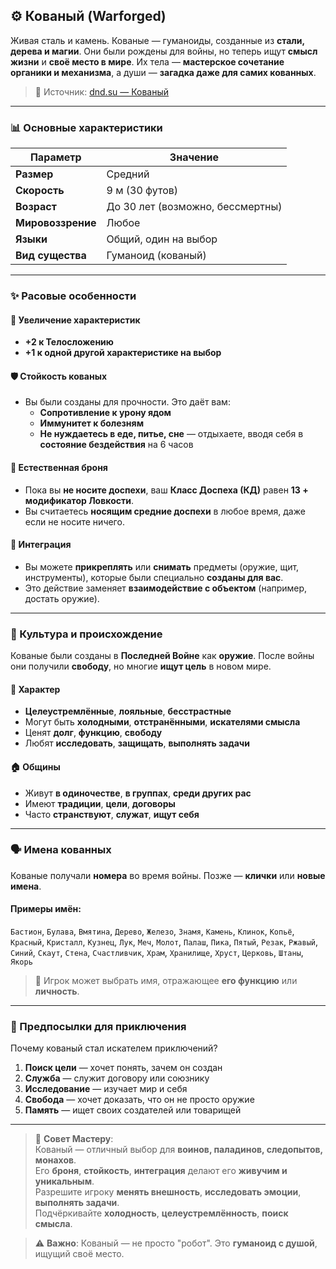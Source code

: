 ## ⚙️ Кованый (Warforged)

Живая сталь и камень. Кованые — гуманоиды, созданные из **стали, дерева и магии**. Они были рождены для войны, но теперь ищут **смысл жизни** и **своё место в мире**. Их тела — **мастерское сочетание органики и механизма**, а души — **загадка даже для самих кованных**.

> 🔗 Источник: [dnd.su — Кованый](https://dnd.su/race/174-warforged/)

---

### 📊 Основные характеристики

| Параметр | Значение |
|---------|--------|
| **Размер** | Средний |
| **Скорость** | 9 м (30 футов) |
| **Возраст** | До 30 лет (возможно, бессмертны) |
| **Мировоззрение** | Любое |
| **Языки** | Общий, один на выбор |
| **Вид существа** | Гуманоид (кованый) |

---

### ✨ Расовые особенности

#### 🧬 Увеличение характеристик
- **+2 к Телосложению**
- **+1 к одной другой характеристике на выбор**

#### 🛡️ Стойкость кованых
- Вы были созданы для прочности. Это даёт вам:
  - **Сопротивление к урону ядом**
  - **Иммунитет к болезням**
  - **Не нуждаетесь в еде, питье, сне** — отдыхаете, вводя себя в **состояние бездействия** на 6 часов

#### 🧱 Естественная броня
- Пока вы **не носите доспехи**, ваш **Класс Доспеха (КД)** равен **13 + модификатор Ловкости**.
- Вы считаетесь **носящим средние доспехи** в любое время, даже если не носите ничего.

#### 🎯 Интеграция
- Вы можете **прикреплять** или **снимать** предметы (оружие, щит, инструменты), которые были специально **созданы для вас**.
- Это действие заменяет **взаимодействие с объектом** (например, достать оружие).

---

### 🏰 Культура и происхождение

Кованые были созданы в **Последней Войне** как **оружие**. После войны они получили **свободу**, но многие **ищут цель** в новом мире.

#### 🧠 Характер
- **Целеустремлённые**, **лояльные**, **бесстрастные**
- Могут быть **холодными**, **отстранёнными**, **искателями смысла**
- Ценят **долг**, **функцию**, **свободу**
- Любят **исследовать**, **защищать**, **выполнять задачи**

#### 🏠 Общины
- Живут **в одиночестве**, **в группах**, **среди других рас**
- Имеют **традиции**, **цели**, **договоры**
- Часто **странствуют**, **служат**, **ищут себя**

---

### 🗣️ Имена кованных

Кованые получали **номера** во время войны. Позже — **клички** или **новые имена**.

#### Примеры имён:
`Бастион`, `Булава`, `Вмятина`, `Дерево`, `Железо`, `Знамя`, `Камень`, `Клинок`, `Копьё`, `Красный`, `Кристалл`, `Кузнец`, `Лук`, `Меч`, `Молот`, `Палаш`, `Пика`, `Пятый`, `Резак`, `Ржавый`, `Синий`, `Скаут`, `Стена`, `Счастливчик`, `Храм`, `Хранилище`, `Хруст`, `Церковь`, `Штаны`, `Якорь`

> 📌 Игрок может выбрать имя, отражающее **его функцию** или **личность**.

---

### 🎯 Предпосылки для приключения

Почему кованый стал искателем приключений?

1. **Поиск цели** — хочет понять, зачем он создан
2. **Служба** — служит договору или союзнику
3. **Исследование** — изучает мир и себя
4. **Свобода** — хочет доказать, что он не просто оружие
5. **Память** — ищет своих создателей или товарищей

---

> 📌 **Совет Мастеру**:  
> Кованый — отличный выбор для **воинов, паладинов, следопытов, монахов**.  
> Его **броня**, **стойкость**, **интеграция** делают его **живучим и уникальным**.  
> Разрешите игроку **менять внешность**, **исследовать эмоции**, **выполнять задачи**.  
> Подчёркивайте **холодность**, **целеустремлённость**, **поиск смысла**.

> ⚠️ **Важно**: Кованый — не просто "робот". Это **гуманоид с душой**, ищущий своё место.
